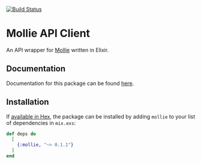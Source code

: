 [![Build Status](https://travis-ci.com/jarroput/mollie.svg?branch=master)](https://travis-ci.com/jarroput/mollie)

# Mollie API Client

An API wrapper for [Mollie](https://www.mollie.com/en/developers) written in Elixir.

## Documentation

Documentation for this package can be found [here](https://hexdocs.pm/mollie).

## Installation

If [available in Hex](https://hex.pm/docs/publish), the package can be installed
by adding `mollie` to your list of dependencies in `mix.exs`:

```elixir
def deps do
  [
    {:mollie, "~> 0.1.1"}
  ]
end
```
